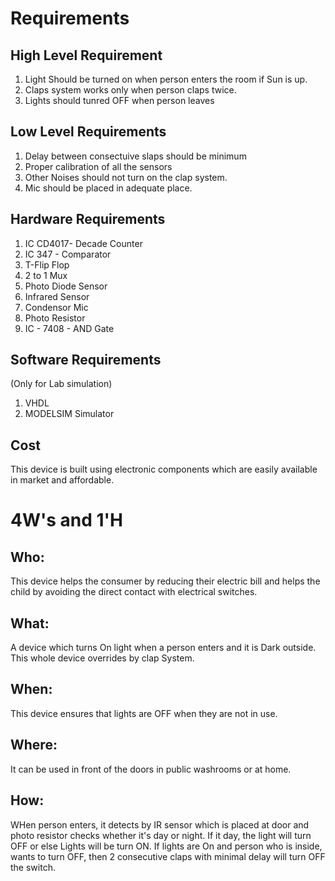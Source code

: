 # Requirements

## High Level Requirement
1. Light Should be turned on when person enters the room if Sun is up.
2. Claps system works only when person claps twice.
3. Lights should tunred OFF when person leaves

## Low Level Requirements
1. Delay between consectuive slaps should be minimum
2. Proper calibration of all the sensors
3. Other Noises should not turn on the clap system.
4. Mic should be placed in adequate place.

## Hardware Requirements
1. IC CD4017- Decade Counter
2. IC 347 - Comparator
3. T-Flip Flop
4. 2 to 1 Mux
5. Photo Diode Sensor
6. Infrared Sensor
7. Condensor Mic
8. Photo Resistor
9. IC - 7408 - AND Gate


## Software Requirements
(Only for Lab simulation)
1. VHDL
2. MODELSIM Simulator


## Cost 

This device is built using electronic components which are easily available in market and affordable.


# 4W&#39;s and 1&#39;H

## Who:

This device helps the consumer by reducing their electric bill and helps the child by avoiding the direct contact with electrical switches.

## What:

A device which turns On light when a person enters and it is Dark outside. This whole device overrides by clap System.

## When:
This device ensures that lights are OFF when they are not in use.

## Where:

It can be used in front of the doors in public washrooms or at home.

## How:

WHen person enters, it detects by IR sensor which is placed at door and photo resistor checks whether it's day or night. If it day, the light will turn OFF or else Lights will be turn ON. If lights are On and person who is inside, wants to turn OFF, then 2 consecutive claps with minimal delay will turn OFF the switch.


